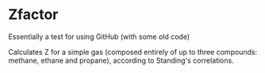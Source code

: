 Zfactor
=======

Essentially a test for using GitHub (with some old code)

Calculates Z for a simple gas (composed entirely of up to three compounds: methane, ethane and propane), according to Standing's correlations.
